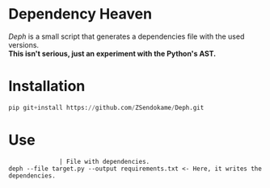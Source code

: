 # Dependency Heaven
*Deph* is a small script that generates a dependencies file with the used versions.<br>
**This isn't serious, just an experiment with the Python's AST.**

# Installation
```python
pip git+install https://github.com/ZSendokame/Deph.git
```

# Use
```
              | File with dependencies.
deph --file target.py --output requirements.txt <- Here, it writes the dependencies.
```